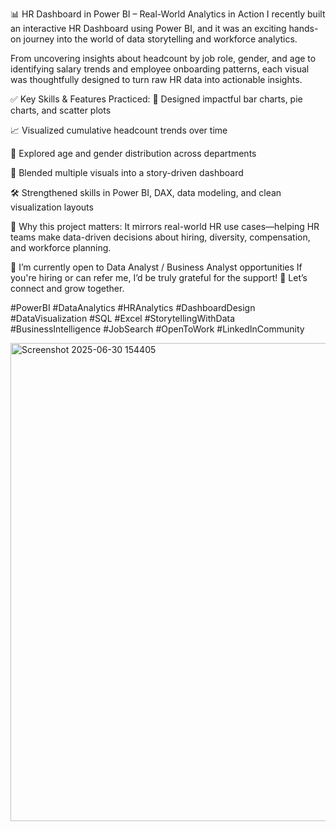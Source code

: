 📊 HR Dashboard in Power BI – Real-World Analytics in Action
I recently built an interactive HR Dashboard using Power BI, and it was an exciting hands-on journey into the world of data storytelling and workforce analytics.

From uncovering insights about headcount by job role, gender, and age to identifying salary trends and employee onboarding patterns, each visual was thoughtfully designed to turn raw HR data into actionable insights.

✅ Key Skills & Features Practiced:
📌 Designed impactful bar charts, pie charts, and scatter plots

📈 Visualized cumulative headcount trends over time

👥 Explored age and gender distribution across departments

🧠 Blended multiple visuals into a story-driven dashboard

🛠️ Strengthened skills in Power BI, DAX, data modeling, and clean visualization layouts

🎯 Why this project matters:
It mirrors real-world HR use cases—helping HR teams make data-driven decisions about hiring, diversity, compensation, and workforce planning.

🚀 I’m currently open to Data Analyst / Business Analyst opportunities
If you're hiring or can refer me, I’d be truly grateful for the support! 🙏
Let’s connect and grow together.

#PowerBI #DataAnalytics #HRAnalytics #DashboardDesign #DataVisualization #SQL #Excel #StorytellingWithData #BusinessIntelligence #JobSearch #OpenToWork #LinkedInCommunity

<img width="1315" height="765" alt="Screenshot 2025-06-30 154405" src="https://github.com/user-attachments/assets/7a1b41d5-8d49-4f7d-8bf2-1735f55c254e" />




